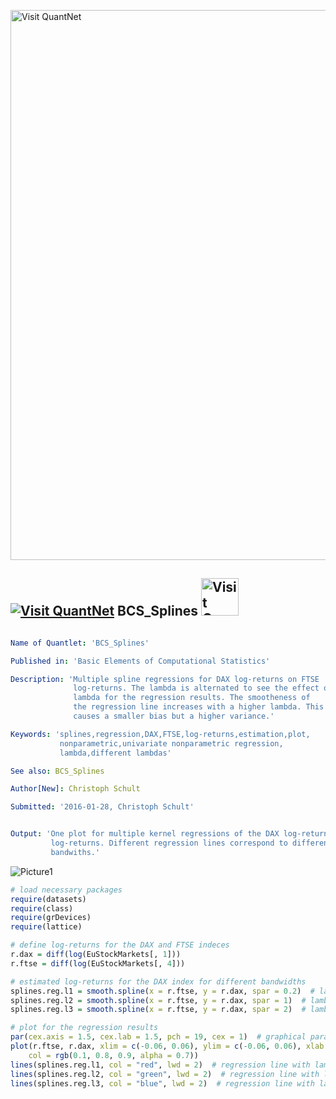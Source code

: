 
[<img src="https://github.com/QuantLet/Styleguide-and-FAQ/blob/master/pictures/banner.png" width="880" alt="Visit QuantNet">](http://quantlet.de/index.php?p=info)

## [<img src="https://github.com/QuantLet/Styleguide-and-Validation-procedure/blob/master/pictures/qloqo.png" alt="Visit QuantNet">](http://quantlet.de/) **BCS_Splines** [<img src="https://github.com/QuantLet/Styleguide-and-Validation-procedure/blob/master/pictures/QN2.png" width="60" alt="Visit QuantNet 2.0">](http://quantlet.de/d3/ia)

```yaml

Name of Quantlet: 'BCS_Splines'

Published in: 'Basic Elements of Computational Statistics'

Description: 'Multiple spline regressions for DAX log-returns on FTSE
              log-returns. The lambda is alternated to see the effect of
              lambda for the regression results. The smootheness of
              the regression line increases with a higher lambda. This
              causes a smaller bias but a higher variance.'

Keywords: 'splines,regression,DAX,FTSE,log-returns,estimation,plot,
           nonparametric,univariate nonparametric regression,
           lambda,different lambdas'

See also: BCS_Splines

Author[New]: Christoph Schult

Submitted: '2016-01-28, Christoph Schult'


Output: 'One plot for multiple kernel regressions of the DAX log-returns on FTSE
         log-returns. Different regression lines correspond to different
         bandwiths.'
```

![Picture1](BCS_Splines.png)


```r
# load necessary packages
require(datasets)
require(class)
require(grDevices)
require(lattice)

# define log-returns for the DAX and FTSE indeces
r.dax = diff(log(EuStockMarkets[, 1]))
r.ftse = diff(log(EuStockMarkets[, 4]))

# estimated log-returns for the DAX index for different bandwidths
splines.reg.l1 = smooth.spline(x = r.ftse, y = r.dax, spar = 0.2)  # lambda = 0.2
splines.reg.l2 = smooth.spline(x = r.ftse, y = r.dax, spar = 1)  # lambda = 1
splines.reg.l3 = smooth.spline(x = r.ftse, y = r.dax, spar = 2)  # lambda = 2

# plot for the regression results
par(cex.axis = 1.5, cex.lab = 1.5, pch = 19, cex = 1)  # graphical parameters
plot(r.ftse, r.dax, xlim = c(-0.06, 0.06), ylim = c(-0.06, 0.06), xlab = "FTSE log-returns", ylab = "DAX log-returns", 
    col = rgb(0.1, 0.8, 0.9, alpha = 0.7))
lines(splines.reg.l1, col = "red", lwd = 2)  # regression line with lambda = 0.2
lines(splines.reg.l2, col = "green", lwd = 2)  # regression line with lambda = 1
lines(splines.reg.l3, col = "blue", lwd = 2)  # regression line with lambda = 2
```
